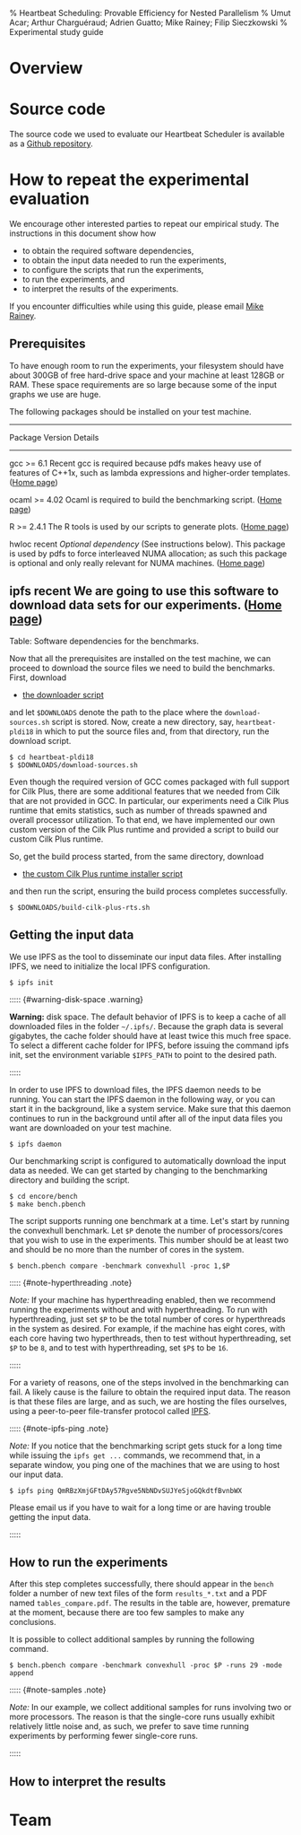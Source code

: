 % Heartbeat Scheduling: Provable Efficiency for Nested Parallelism
% Umut Acar; Arthur Charguéraud; Adrien Guatto; Mike Rainey; Filip Sieczkowski
% Experimental study guide

Overview
========

Source code
===========

The source code we used to evaluate our Heartbeat Scheduler is
available as a [Github
repository](https://github.com/deepsea-inria/encore).

How to repeat the experimental evaluation
=========================================

We encourage other interested parties to repeat our empirical
study. The instructions in this document show how

- to obtain the required software dependencies,
- to obtain the input data needed to run the experiments,
- to configure the scripts that run the experiments, 
- to run the experiments, and
- to interpret the results of the experiments.

If you encounter difficulties while using this guide, please email
[Mike Rainey](mailto:me@mike-rainey.site).

Prerequisites
-------------

To have enough room to run the experiments, your filesystem should
have about 300GB of free hard-drive space and your machine at least
128GB or RAM. These space requirements are so large because some of
the input graphs we use are huge.

The following packages should be installed on your test machine.

-----------------------------------------------------------------------------------
Package    Version         Details
--------   ----------      --------------------------------------------------------
gcc         >= 6.1         Recent gcc is required because pdfs 
                           makes heavy use of features of C++1x,
                           such as lambda expressions and
                           higher-order templates.
                           ([Home page](https://gcc.gnu.org/))

ocaml        >= 4.02       Ocaml is required to build the
                           benchmarking script.
                           ([Home page](http://www.ocaml.org/))

R            >= 2.4.1      The R tools is used by our scripts to
                           generate plots.
                           ([Home page](http://www.r-project.org/))
                                               
hwloc        recent        *Optional dependency* (See instructions 
                           below). This package is used by pdfs to force
                           interleaved NUMA allocation; as
                           such this package is optional and only
                           really relevant for NUMA machines.
                           ([Home page](http://www.open-mpi.org/projects/hwloc/))

ipfs         recent        We are going to use this software to
                           download data sets for our experiments.
                           ([Home page](https://ipfs.io/))
-----------------------------------------------------------------------------------

Table: Software dependencies for the benchmarks.

Now that all the prerequisites are installed on the test machine, we
can proceed to download the source files we need to build the
benchmarks. First, download

- [the downloader script](download-sources.sh)

and let `$DOWNLOADS` denote the path to the place where the
`download-sources.sh` script is stored. Now, create a new directory,
say, `heartbeat-pldi18` in which to put the source files and, from
that directory, run the download script.

~~~~~~~~~~~~~~~~~~~~~~~~~~~~~~~~~~~~~~~~~~
$ cd heartbeat-pldi18
$ $DOWNLOADS/download-sources.sh
~~~~~~~~~~~~~~~~~~~~~~~~~~~~~~~~~~~~~~~~~~

Even though the required version of GCC comes packaged with full
support for Cilk Plus, there are some additional features that we
needed from Cilk that are not provided in GCC. In particular, our
experiments need a Cilk Plus runtime that emits statistics, such as
number of threads spawned and overall processor utilization. To that
end, we have implemented our own custom version of the Cilk Plus
runtime and provided a script to build our custom Cilk Plus
runtime.

So, get the build process started, from the same directory, download

- [the custom Cilk Plus runtime installer script](build-cilk-plus-rts.sh)

and then run the script, ensuring the build process completes
successfully.

~~~~~~~~~~~~~~~~~~~~~~~~~~~~~~~~~~~~~~~~~~
$ $DOWNLOADS/build-cilk-plus-rts.sh
~~~~~~~~~~~~~~~~~~~~~~~~~~~~~~~~~~~~~~~~~~

Getting the input data
----------------------

We use IPFS as the tool to disseminate our input data files. After
installing IPFS, we need to initialize the local IPFS configuration.

~~~~~~~~~~~~~~~~~~~~~~~~~~~~~~~~~~~~~~~~~~
$ ipfs init
~~~~~~~~~~~~~~~~~~~~~~~~~~~~~~~~~~~~~~~~~~

::::: {#warning-disk-space .warning}

**Warning:** disk space. The default behavior of IPFS is to keep a
cache of all downloaded files in the folder `~/.ipfs/`. Because the
graph data is several gigabytes, the cache folder should have at least
twice this much free space. To select a different cache folder for
IPFS, before issuing the command ipfs init, set the environment
variable `$IPFS_PATH` to point to the desired path.

:::::

In order to use IPFS to download files, the IPFS daemon needs to be
running. You can start the IPFS daemon in the following way, or you
can start it in the background, like a system service. Make sure that
this daemon continues to run in the background until after all of the
input data files you want are downloaded on your test machine.

~~~~~~~~~~~~~~~~~~~~~~~~~~~~~~~~~~~~~~~~~~
$ ipfs daemon
~~~~~~~~~~~~~~~~~~~~~~~~~~~~~~~~~~~~~~~~~~

Our benchmarking script is configured to automatically download the
input data as needed. We can get started by changing to the
benchmarking directory and building the script.

~~~~~~~~~~~~~~~~~~~~~~~~~~~~~~~~~~~~~~~~~~
$ cd encore/bench
$ make bench.pbench
~~~~~~~~~~~~~~~~~~~~~~~~~~~~~~~~~~~~~~~~~~

The script supports running one benchmark at a time. Let's start by
running the convexhull benchmark. Let `$P` denote the number of
processors/cores that you wish to use in the experiments. This number
should be at least two and should be no more than the number of cores
in the system.

~~~~~~~~~~~~~~~~~~~~~~~~~~~~~~~~~~~~~~~~~~
$ bench.pbench compare -benchmark convexhull -proc 1,$P
~~~~~~~~~~~~~~~~~~~~~~~~~~~~~~~~~~~~~~~~~~

::::: {#note-hyperthreading .note}

*Note:* If your machine has hyperthreading enabled, then we recommend
running the experiments without and with hyperthreading. To run with
hyperthreading, just set `$P` to be the total number of cores or
hyperthreads in the system as desired. For example, if the machine has
eight cores, with each core having two hyperthreads, then to test
without hyperthreading, set `$P` to be `8`, and to test with
hyperthreading, set `$P$` to be `16`.

:::::

For a variety of reasons, one of the steps involved in the
benchmarking can fail. A likely cause is the failure to obtain the
required input data. The reason is that these files are large, and as
such, we are hosting the files ourselves, using a peer-to-peer
file-transfer protocol called [IPFS](http://ipfs.io). 

::::: {#note-ipfs-ping .note}

*Note:* If you notice that the benchmarking script gets stuck for a
long time while issuing the `ipfs get ...` commands, we recommend
that, in a separate window, you ping one of the machines that we are
using to host our input data.

~~~~~~~~~~~~~~~~~~~~~~~~~~~~~~~~~~~~~~~~~~
$ ipfs ping QmRBzXmjGFtDAy57Rgve5NbNDvSUJYeSjoGQkdtfBvnbWX
~~~~~~~~~~~~~~~~~~~~~~~~~~~~~~~~~~~~~~~~~~

Please email us if you have to wait for a long time or are having
trouble getting the input data.

:::::

How to run the experiments
--------------------------

After this step completes successfully, there should appear in the
`bench` folder a number of new text files of the form `results_*.txt`
and a PDF named `tables_compare.pdf`. The results in the table are,
however, premature at the moment, because there are too few samples to
make any conclusions.

It is possible to collect additional samples by running the following
command.

~~~~~~~~~~~~~~~~~~~~~~~~~~~~~~~~~~~~~~~~~~
$ bench.pbench compare -benchmark convexhull -proc $P -runs 29 -mode append
~~~~~~~~~~~~~~~~~~~~~~~~~~~~~~~~~~~~~~~~~~

::::: {#note-samples .note}

*Note:* In our example, we collect additional samples for runs
involving two or more processors. The reason is that the single-core
runs usually exhibit relatively little noise and, as such, we prefer
to save time running experiments by performing fewer single-core runs.

:::::


How to interpret the results
----------------------------

Team
====

